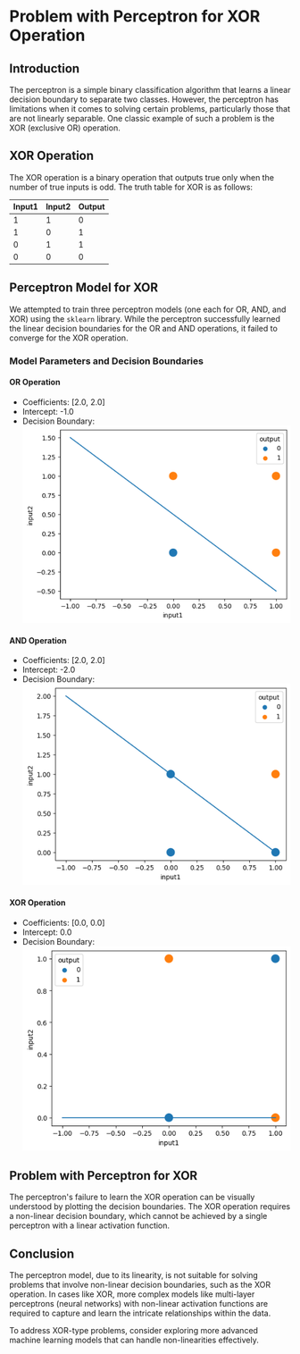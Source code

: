 # Problem with Perceptron for XOR Operation

## Introduction

The perceptron is a simple binary classification algorithm that learns a linear decision boundary to separate two classes. However, the perceptron has limitations when it comes to solving certain problems, particularly those that are not linearly separable. One classic example of such a problem is the XOR (exclusive OR) operation.

## XOR Operation

The XOR operation is a binary operation that outputs true only when the number of true inputs is odd. The truth table for XOR is as follows:

| Input1 | Input2 | Output |
| ------- | ------- | ------ |
|    1    |    1    |    0   |
|    1    |    0    |    1   |
|    0    |    1    |    1   |
|    0    |    0    |    0   |

## Perceptron Model for XOR

We attempted to train three perceptron models (one each for OR, AND, and XOR) using the `sklearn` library. While the perceptron successfully learned the linear decision boundaries for the OR and AND operations, it failed to converge for the XOR operation.

### Model Parameters and Decision Boundaries

#### OR Operation
- Coefficients: [2.0, 2.0]
- Intercept: -1.0
- Decision Boundary:   ![OR Decision Boundary](https://github.com/Kunal3012/Problem-with-Perceptron/blob/main/images/or.png)


#### AND Operation
- Coefficients: [2.0, 2.0]
- Intercept: -2.0
- Decision Boundary:   
![AND Decision Boundary](https://github.com/Kunal3012/Problem-with-Perceptron/blob/main/images/and.png)


#### XOR Operation
- Coefficients: [0.0, 0.0]
- Intercept: 0.0
- Decision Boundary:   ![XOR Decision Boundary](https://github.com/Kunal3012/Problem-with-Perceptron/blob/main/images/xor.png)


## Problem with Perceptron for XOR

The perceptron's failure to learn the XOR operation can be visually understood by plotting the decision boundaries. The XOR operation requires a non-linear decision boundary, which cannot be achieved by a single perceptron with a linear activation function.


## Conclusion

The perceptron model, due to its linearity, is not suitable for solving problems that involve non-linear decision boundaries, such as the XOR operation. In cases like XOR, more complex models like multi-layer perceptrons (neural networks) with non-linear activation functions are required to capture and learn the intricate relationships within the data.

To address XOR-type problems, consider exploring more advanced machine learning models that can handle non-linearities effectively.  